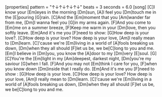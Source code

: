 [properties]
pattern = "↑↓↑↓↑↓↑↓"
beats = 3
seconds = 6.0
[song]
[C]I know your [Em]eyes in the morning [Dm]sun,
[A]I feel you [Dm]touch me in the [E]pouring [G]rain.
[C]And the [Em]moment that you [Am]wander far from me,
[Dm]I wanna feel you [G]in my arms again.
[F]And you come to [Em]me on a summer breeze,
[F]Keep me warm in your [Dm]love, then you softly leave.
[Em]And it's me you [F]need to show: [G]How deep is your love?.
[C]How deep is your love? How deep is your love,
[Am]I really mean to [Dm]learn.
[C]'cause we're [Em]living in a world of [A]fools breaking us down,
[Dm]when they all should [F]let us be, we be[C]long to you and me.
[Em]I believe in [Dm]you, you know the [A]door to my [Dm]very [E]soul. [G]
[C]You're the [Em]light in my [Am]deepest, darkest night,
[Dm]you're my saviour [G]when I fall.
[F]And you may not [Em]think I care for you,
[F]when you know down [Dm]inside that I really do.
[Em]And it's me you [F]need to show : [G]How deep is your love.
[C]How deep is your love? How deep is your love,
[Am]I really mean to [Dm]learn.
[C]'cause we're [Em]living in a world of [A]fools breaking us down,
[Dm]when they all should [F]let us be, we be[C]long to you and me.